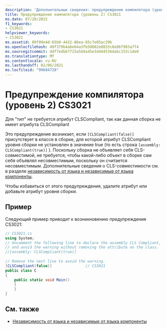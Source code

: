 ```yaml
---
description: 'Дополнительные сведения: предупреждение компилятора (уровень 2) CS3021'
title: Предупреждение компилятора (уровень 2) CS3021
ms.date: 07/20/2015
f1_keywords:
- CS3021
helpviewer_keywords:
- CS3021
ms.assetid: 89f09e4d-65b0-4422-86ea-85c7e05ac29b
ms.openlocfilehash: 49f379b4a6e64a3fb50602e8833c0a96f903a7f4
ms.sourcegitcommit: ddf7edb67715a5b9a45e3dd44536dabc153c1de0
ms.translationtype: MT
ms.contentlocale: ru-RU
ms.lasthandoff: 02/06/2021
ms.locfileid: "99684728"
---
```

# <a name="compiler-warning-level-2-cs3021"></a>Предупреждение компилятора (уровень 2) CS3021

Для "тип" не требуется атрибут CLSCompliant, так как данная сборка не имеет атрибута CLSCompliant  
  
 Это предупреждение возникает, если `[CLSCompliant(false)]` присутствует в классе в сборке, для которой атрибут CLSCompliant уровня сборки не установлен в значение true (то есть строка `[assembly: CLSCompliant(true)]` ). Поскольку сборка не объявляет себя CLS-совместимой, не требуется, чтобы какой-либо объект в сборке сам себя объявлял несовместимым, поскольку он считается несовместимым. Дополнительные сведения о CLS-совместимости см. в разделе [независимость от языка и независимые от языка компоненты](../../standard/language-independence.md).
  
 Чтобы избавиться от этого предупреждения, удалите атрибут или добавьте атрибут уровня сборки.  
  
## <a name="example"></a>Пример  

 Следующий пример приводит к возникновению предупреждения CS3021:  
  
```csharp  
// CS3021.cs  
using System;  
// Uncomment the following line to declare the assembly CLS Compliant,  
// and avoid the warning without removing the attribute on the class.  
//[assembly: CLSCompliant(true)]  
  
// Remove the next line to avoid the warning.  
[CLSCompliant(false)]               // CS3021  
public class C  
{  
    public static void Main()  
    {  
    }  
}  
```  
  
## <a name="see-also"></a>См. также

- [Независимость от языка и независимые от языка компоненты](../../standard/language-independence-and-language-independent-components.md)
